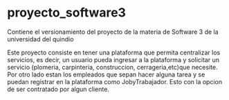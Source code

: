 # proyecto_software3

Contiene el versionamiento del proyecto de la materia de Software 3 de la universidad del quindio

Este proyecto consiste en tener una plataforma que permita centralizar los servicios, es decir, un usuario pueda ingresar a la plataforma y solicitar un servicio (plomeria, carpinteria, construccion, cerrageria,etc)que necesite. Por otro lado estan los empleados que sepan hacer alguna tarea y se puedan registrar en la plataforma como JobyTrabajador. Esto con la opcion de ser contratado por algun cliente.